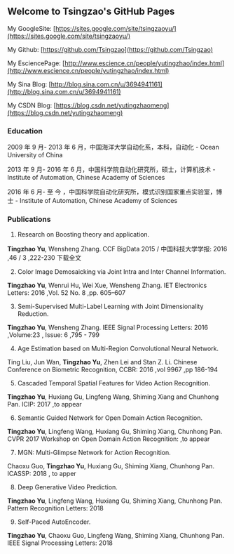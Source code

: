 ## Welcome to Tsingzao's GitHub Pages

My GoogleSite: [https://sites.google.com/site/tsingzaoyu/](https://sites.google.com/site/tsingzaoyu/)

My Github: [https://github.com/Tsingzao](https://github.com/Tsingzao)

My EsciencePage: [http://www.escience.cn/people/yutingzhao/index.html](http://www.escience.cn/people/yutingzhao/index.html)

My Sina Blog: [http://blog.sina.com.cn/u/3694941161](http://blog.sina.com.cn/u/3694941161)

My CSDN Blog: [https://blog.csdn.net/yutingzhaomeng](https://blog.csdn.net/yutingzhaomeng)

### Education

2009 年 9 月- 2013 年 6 月，中国海洋大学自动化系，本科，自动化 - Ocean University of China

2013 年 9 月- 2016 年 6 月，中国科学院自动化研究所，硕士，计算机技术 - Institute of Automation, Chinese Academy of Sciences

2016 年 6 月- 至    今 ，中国科学院自动化研究所，模式识别国家重点实验室，博士 - Institute of Automation, Chinese Academy of Sciences

### Publications

1. Research on Boosting theory and application.

**Tingzhao Yu**, Wensheng Zhang. CCF BigData 2015 / 中国科技大学学报: 2016 ,46 / 3 ,222-230 下载全文

2. Color Image Demosaicking via Joint Intra and Inter Channel Information.

**Tingzhao Yu**, Wenrui Hu, Wei Xue, Wensheng Zhang. IET Electronics Letters: 2016 ,Vol. 52 No. 8 ,pp. 605–607

3. Semi-Supervised Multi-Label Learning with Joint Dimensionality Reduction.

**Tingzhao Yu**, Wensheng Zhang. IEEE Signal Processing Letters: 2016 ,Volume:23 , Issue: 6 ,795 - 799

4. Age Estimation based on Multi-Region Convolutional Neural Network.

Ting Liu, Jun Wan, **Tingzhao Yu**, Zhen Lei and Stan Z. Li. Chinese Conference on Biometric Recognition, CCBR: 2016 ,vol 9967 ,pp 186-194

5. Cascaded Temporal Spatial Features for Video Action Recognition.

**Tingzhao Yu**, Huxiang Gu, Lingfeng Wang, Shiming Xiang and Chunhong Pan. ICIP: 2017 ,to appear

6. Semantic Guided Network for Open Domain Action Recognition.

**Tingzhao Yu**, Lingfeng Wang, Huxiang Gu, Shiming Xiang, Chunhong Pan. CVPR 2017 Workshop on Open Domain Action Recognition: ,to appear

7. MGN: Multi-Glimpse Network for Action Recognition.

Chaoxu Guo, **Tingzhao Yu**, Huxiang Gu, Shiming Xiang, Chunhong Pan. ICASSP: 2018 , to apper

8. Deep Generative Video Prediction.

**Tingzhao Yu**, Lingfeng Wang, Huxiang Gu, Shiming Xiang, Chunhong Pan. Pattern Recognition Letters: 2018

9. Self-Paced AutoEncoder.

**Tingzhao Yu**, Chaoxu Guo, Lingfeng Wang, Shiming Xiang, Chunhong Pan. IEEE Signal Processing Letters: 2018

